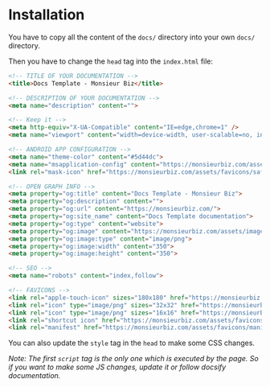 # Installation

You have to copy all the content of the `docs/` directory into your own `docs/` directory.

Then you have to change the `head` tag into the `index.html` file:

```html
<!-- TITLE OF YOUR DOCUMENTATION -->
<title>Docs Template - Monsieur Biz</title>

<!-- DESCRIPTION OF YOUR DOCUMENTATION -->
<meta name="description" content="">

<!-- Keep it -->
<meta http-equiv="X-UA-Compatible" content="IE=edge,chrome=1" />
<meta name="viewport" content="width=device-width, user-scalable=no, initial-scale=1.0, maximum-scale=1.0, minimum-scale=1.0">

<!-- ANDROID APP CONFIGURATION -->
<meta name="theme-color" content="#5d44dc">
<meta name="msapplication-config" content="https://monsieurbiz.com/assets/favicons/browserconfig.xml">
<link rel="mask-icon" href="https://monsieurbiz.com/assets/favicons/safari-pinned-tab.svg">

<!-- OPEN GRAPH INFO -->
<meta property="og:title" content="Docs Template - Monsieur Biz">
<meta property="og:description" content="">
<meta property="og:url" content="https://monsieurbiz.com/">
<meta property="og:site_name" content="Docs Template documentation">
<meta property="og:type" content="website">
<meta property="og:image" content="https://monsieurbiz.com/assets/images/og-image.png">
<meta property="og:image:type" content="image/png">
<meta property="og:image:width" content="350">
<meta property="og:image:height" content="350">

<!-- SEO -->
<meta name="robots" content="index,follow">

<!-- FAVICONS -->
<link rel="apple-touch-icon" sizes="180x180" href="https://monsieurbiz.com/assets/favicons/apple-touch-icon.png">
<link rel="icon" type="image/png" sizes="32x32" href="https://monsieurbiz.com/assets/favicons/favicon-32x32.png">
<link rel="icon" type="image/png" sizes="16x16" href="https://monsieurbiz.com/assets/favicons/favicon-16x16.png">
<link rel="shortcut icon" href="https://monsieurbiz.com/assets/favicons/favicon.ico">
<link rel="manifest" href="https://monsieurbiz.com/assets/favicons/manifest.json">
```



You can also update the `style` tag in the `head` to make some CSS changes.

*Note: The first `script` tag is the only one which is executed by the page. So if you want to make some JS changes, update it or follow docsify documentation.*
